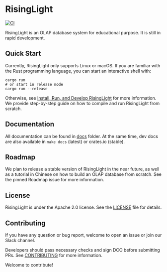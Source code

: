 # RisingLight

[![CI](https://github.com/singularity-data/risinglight/workflows/CI/badge.svg?branch=main)](https://github.com/singularity-data/risinglight/actions)

RisingLight is an OLAP database system for educational purpose. It is still in rapid development.

## Quick Start

Currently, RisingLight only supports Linux or macOS. If you are familiar with the Rust programming language, you can start an interactive shell with:

```
cargo run
# or start in release mode
cargo run --release
```

Otherwise, see [Install, Run, and Develop RisingLight](docs/00-develop.md) for more information. We provide step-by-step guide on how to compile and run RisingLight from scratch.

## Documentation

All documentation can be found in [docs](docs/) folder. At the same time, dev docs are also available in `make docs` (latest) or crates.io (stable).

<!-- TODO: upload to crates.io and update docs URL -->

## Roadmap

We plan to release a stable version of RisingLight in the near future, as well as a tutorial in Chinese on how to build an OLAP database from scratch. See the pinned Roadmap issue for more information.

<!-- TODO: create a Roadmap issue -->

## License

RisingLight is under the Apache 2.0 license. See the [LICENSE](LICENSE) file for details.

## Contributing

If you have any question or bug report, welcome to open an issue or join our Slack channel.

<!-- TODO: add Slack channel -->

Developers should pass necessary checks and sign DCO before submitting PRs. See [CONTRIBUTING](CONTRIBUTING.md) for more information.

Welcome to contribute!
